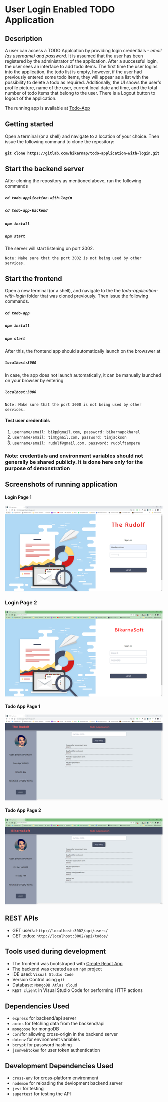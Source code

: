 # User Login Enabled TODO Application

## Description
A user can access a TODO Applcation by providing login credentials - _email (as username) and password_. It is assumed that the user has been registered by the administrator of the application. After a successful login, the user sees an interface to add todo items. The first time the user logins into the application, the todo list is empty, however, if the user had previously entered some todo items, they will appear as a list with the possibility to delete a todo as required. Additionally, the UI shows the user's profile picture, name of the user, current local date and time, and the total number of todo items that belong to the user. There is a Logout button to logout of the application. 

The running app is available at [Todo-App](http://todo-app-bikp.herokuapp.com/)

## Getting started
Open a terminal (or a shell) and navigate to a location of your choice. Then issue the following command to clone the repository:
#### `git clone https://gitlab.com/bikarnap/todo-application-with-login.git`

## Start the backend server
After cloning the repository as mentioned above, run the following commands
##### `cd todo-application-with-login`
##### `cd todo-app-backend`
##### `npm install`
##### `npm start`
The server will start listening on port 3002. 
```
Note: Make sure that the port 3002 is not being used by other services.
```

## Start the frontend 
Open a new terminal (or a shell), and navigate to the the _todo-application-with-login_ folder that was cloned previously. Then issue the following commands.
##### `cd todo-app`
##### `npm install`
##### `npm start`

After this, the frontend app should automatically launch on the browswer at 
##### `localhost:3000`
In case, the app does not launch automatically, it can be manually launched on your browser by entering
##### `localhost:3000`
```
Note: Make sure that the port 3000 is not being used by other services.
```

#### Test user credentials
1. `username/email: bikp@gmail.com, password: bikarnapokharel`
2. `username/email: tim@gmail.com, password: timjackson`
3. `username/email: rudolf@gmail.com, password: rudolftampere`

### Note: credentials and environment variables should not generally be shared publicly. It is done here only for the purpose of demonstration


## Screenshots of running application

#### Login Page 1
![Login Page](./screenshots/login-page.PNG)

### Login Page 2
![Login Page](./screenshots/login-page-1.PNG)

#### Todo App Page 1
![Todo App Page](./screenshots/todo-app-page.PNG)

#### Todo App Page 2
![Todo App Page](./screenshots/todo-app-page-1.PNG)

## REST APIs
* GET users: `http://localhost:3002/api/users/`
* GET todos: `http://localhost:3002/api/todos/`

## Tools used during development
* The frontend was bootstraped with [Create React App](https://github.com/facebook/create-react-app)
* The backend was created as an `npm` project
* IDE used: `Visual Studio Code`
* Version Control using `git`
* Database: `MongoDB Atlas cloud`
* `REST client` in Visual Studio Code for performing HTTP actions

## Dependencies Used
* `express` for backend/api server
* `axios` for fetching data from the backend/api
* `mongoose` for mongoDB
* `cors`for allowing cross-origin in the backend server
* `dotenv` for environment variables 
* `bcrypt` for password hashing
* `jsonwebtoken` for user token authentication 

## Development Dependencies Used
* `cross-env` for cross-platform environment
* `nodemon` for reloading the devlopment backend server
* `jest` for testing
* `supertest` for testing the API
